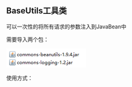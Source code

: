 ## BaseUtils工具类

可以一次性的将所有请求的参数注入到JavaBean中

需要导入两个包：

![](BaseUtils.assets/2022-06-24-21-52-46-image.png)

使用方式：

```java
